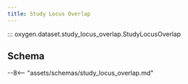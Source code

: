 ```yaml
---
title: Study Locus Overlap
---
```


::: oxygen.dataset.study_locus_overlap.StudyLocusOverlap

## Schema

--8<-- "assets/schemas/study_locus_overlap.md"
